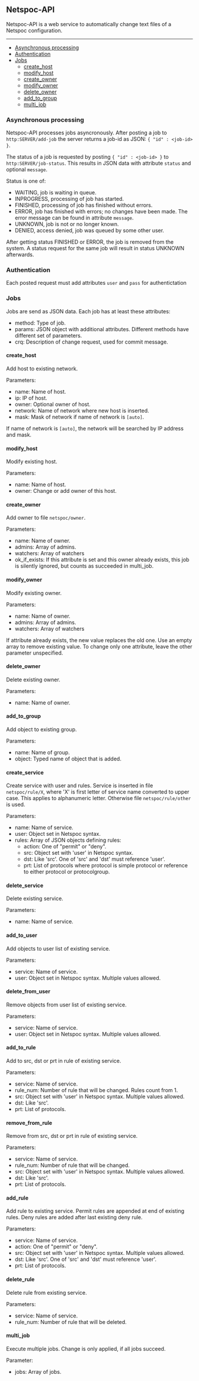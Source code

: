 
## Netspoc-API

Netspoc-API is a web service to automatically change text files of a
Netspoc configuration.

---

* [Asynchronous processing](#asynchronous-processing)
* [Authentication](#authentication)
* [Jobs](#jobs)
  * [create_host](#create_host)
  * [modify_host](#modify_host)
  * [create_owner](#create_owner)
  * [modify_owner](#modify_owner)
  * [delete_owner](#delete_owner)
  * [add_to_group](#add_to_group)
  * [multi_job](#multi_job)


### Asynchronous processing

Netspoc-API processes jobs asyncronously. After posting a job to
```http:SERVER/add-job``` the server returns a job-id as JSON:
```{ "id" : <job-id> }```.

The status of a job is requested by posting ```{ "id" : <job-id> }``` to
```http:SERVER/job-status```.
This results in JSON data with attribute ```status``` and optional
```message```.

Status is one of:

- WAITING, job is waiting in queue.
- INPROGRESS, processing of job has started.
- FINISHED, processing of job has finished without errors.
- ERROR, job has finished with errors; no changes have been made.
         The error message can be found in attribute ```message```.
- UNKNOWN, job is not or no longer known.
- DENIED, access denied, job was queued by some other user.

After getting status FINISHED or ERROR, the job is removed from the system. A status request for the same job will result in status UNKNOWN afterwards.

### Authentication

Each posted request must add attributes ```user``` and ```pass``` for
authentictation

### Jobs

Jobs are send as JSON data.
Each job has at least these attributes:

- method: Type of job.
- params: JSON object with additional attributes.
   Different methods have different set of parameters.
- crq: Description of change request, used for commit message.

#### create_host

Add host to existing network.

Parameters:

- name: Name of host.
- ip: IP of host.
- owner: Optional owner of host.
- network: Name of network where new host is inserted.
- mask: Mask of network if name of network is ```[auto]```.

If name of network is ```[auto]```, the network will be searched by IP
address and mask.

#### modify_host

Modify existing host.

Parameters:

- name: Name of host.
- owner: Change or add owner of this host.

#### create_owner

Add owner to file ```netspoc/owner```.

Parameters:

- name: Name of owner.
- admins: Array of admins.
- watchers: Array of watchers
- ok_if_exists: If this attribute is set and this owner already exists, this job is silently ignored, but counts as succeeded in multi_job.

#### modify_owner

Modify existing owner.

Parameters:

- name: Name of owner.
- admins: Array of admins.
- watchers: Array of watchers

If attribute already exists, the new value replaces the old one.
Use an empty array to remove existing value.
To change only one attribute, leave the other parameter unspecified.

#### delete_owner

Delete existing owner.

Parameters:

- name: Name of owner.

#### add_to_group

Add object to existing group.

Parameters:

- name: Name of group.
- object: Typed name of object that is added.

#### create_service

Create service with user and rules.
Service is inserted in file ```netspoc/rule/X```,
where 'X' is first letter of service name converted to upper case.
This applies to alphanumeric letter. Otherwise file ```netspoc/rule/other``` is used.

Parameters:

- name: Name of service.
- user: Object set in Netspoc syntax.
- rules: Array of JSON objects defining rules:
  - action: One of "permit" or "deny".
  - src: Object set with 'user' in Netspoc syntax.
  - dst: Like 'src'. One of 'src' and 'dst' must reference 'user'.
  - prt: List of protocols where protocol is
    simple protocol or reference to either protocol or protocolgroup.

#### delete_service

Delete existing service.

Parameters:

- name: Name of service.

#### add_to_user

Add objects to user list of existing service.

Parameters:

- service: Name of service.
- user: Object set in Netspoc syntax. Multiple values allowed.

#### delete_from_user

Remove objects from user list of existing service.

Parameters:

- service: Name of service.
- user: Object set in Netspoc syntax. Multiple values allowed.

#### add_to_rule

Add to src, dst or prt in rule of existing service.

Parameters:

- service: Name of service.
- rule_num: Number of rule that will be changed. Rules count from 1.
- src: Object set with 'user' in Netspoc syntax. Multiple values allowed.
- dst: Like 'src'.
- prt: List of protocols.

#### remove_from_rule

Remove from src, dst or prt in rule of existing service.

Parameters:

- service: Name of service.
- rule_num: Number of rule that will be changed.
- src: Object set with 'user' in Netspoc syntax. Multiple values allowed.
- dst: Like 'src'.
- prt: List of protocols.

#### add_rule

Add rule to existing service.
Permit rules are appended at end of existing rules.
Deny rules are added after last existing deny rule.

Parameters:

- service: Name of service.
- action: One of "permit" or "deny".
- src: Object set with 'user' in Netspoc syntax. Multiple values allowed.
- dst: Like 'src'. One of 'src' and 'dst' must reference 'user'.
- prt: List of protocols.

#### delete_rule

Delete rule from existing service.

Parameters:

- service: Name of service.
- rule_num: Number of rule that will be deleted.

#### multi_job

Execute multiple jobs. Change is only applied, if all jobs succeed.

Parameter:

- jobs: Array of jobs.